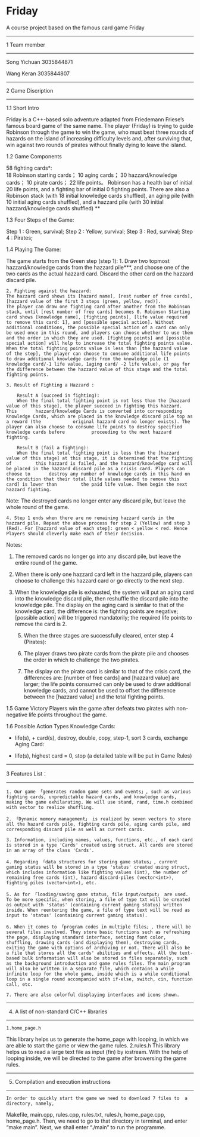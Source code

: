 # Friday
A course project based on the famous card game Friday
___________________________________________________________________________________________________________________________________________________________
1 Team member
___________________________________________________________________________________________________________________________________________________________

Song Yichuan 3035844871

Wang Keran 3035844807

___________________________________________________________________________________________________________________________________________________________
2 Game Discription
___________________________________________________________________________________________________________________________________________________________
1.1 Short Intro

Friday is a C++-based solo adventure adapted from Friedemann Friese’s famous board game of the same name. 
The player (Friday) is trying to guide Robinson through the game to win the game, who must beat three rounds of hazards on the island of increasing difficulty levels and, after surviving that, win against two rounds of pirates without finally dying to leave the island. 

1.2 Game Components

58 fighting cards*:            
	18 Robinson starting cards；
	10 aging cards；
	30 hazzard/knowledge cards；
10 pirate cards；
22 life points。
Robinson has a health bar of initial 20 life points, and a fighting bar of initial 0 fighting points.
There are also a Robinson stack (with 18 initial knowledge cards shuffled), an aging pile (with 10 initial aging cards shuffled), and a hazzard pile (with 30 initial hazzard/knowledge cards shuffled) **


1.3 Four Steps of the Game:

Step 1 : Green, survival;
Step 2 : Yellow, survival;
Step 3 : Red, survival;
Step 4 : Pirates;

1.4 Playing The Game:

The game starts from the Green step (step 1):
	1. Draw two topmost hazzard/knowledge cards from the hazzard pile***, and choose one of the two cards as the actual hazzard card. Discard the other card on the hazzard discard pile.	

	2. Fighting against the hazzard:
	The hazzard card shows its [hazard name], [rest number of free cards], [hazzard value of the first 3 steps (green, yellow, red)].
	The player can draw one fighting card after another from the Robinson stack, until [rest number of free cards] becomes 0. Robinson Starting card shows [knowledge name], [fighting points], [life value required to remove this card: 1], and [possible special action]. Without additional conditions, the possible special action of a card can only be used once in this round, and players can choose whether to use them and the order in which they are used. [fighting points] and [possible special action] will help to increase the total fighting points value. When the total fighting points value is less than [the hazzard value of the step], the player can choose to consume additional life points to draw additional knowledge cards from the knowledge pile (1 knowledge card/-1 life value, 1aging card/ -2 life value), or pay for the difference between the hazzard value of this stage and the total fighting points. 

	3. Result of Fighting a Hazzard :

		Result A (succeed in fighting):
		When the final total fighting point is not less than the [hazzard value of this stage], the player succeed in fighting this hazzard. This 		hazzard/knowledge Cards is converted into corresponding Knowledge Cards, which are placed in the knowledge discard pile top as a reward (the 			original hazzard card no longer exists). The player can also choose to consume life points to destroy specified knowledge cards before 			proceeding to the next hazzard fighting.
		
		Result B (fail a fighting):
		When the final total fighting point is less than the [hazzard value of this stage] at this stage, it is determined that the fighting of 		this hazzard is failed, and the hazzard/knowledge card will be placed in the hazzard discard pile as a crisis card. Players can choose to 		destroy any number of knowledge cards in this hand on the condition that their total [life values needed to remove this card] is lower than 		the paid life value. Then begin the next hazzard fighting.

Note: 
         The destroyed cards no longer enter any discard pile, but leave the whole round of the game.

	4. Step 1 ends when there are no remaining hazzard cards in the hazzard pile. Repeat the above process for step 2 (Yellow) and step 3 (Red). For [hazzard value of each step]: green < yellow < red. Hence Players should cleverly make each of their decision.

Notes: 
1) The removed cards no longer go into any discard pile, but leave the entire round of the game.
2) When there is only one hazzard card left in the hazzard pile, players can choose to challenge this hazzard card or go directly to the next step.
3) When the knowledge pile is exhausted, the system will put an aging card into the knowledge discard pile, then reshuffle the discard pile into the knowledge pile. The display on the aging card is similar to that of the knowledge card, the difference is: the fighting points are negative; [possible action] will be triggered mandatorily; the required life points to remove the card is 2.

	5. When the three stages are successfully cleared, enter step 4 (Pirates):

	6. The player draws two pirate cards from the pirate pile and chooses the order in which to challenge the two pirates.
	7. The display on the pirate card is similar to that of the crisis card, the differences are: [number of free cards] and [hazzard value] are 	larger; the life points consumed can only be used to draw additional knowledge cards, and cannot be used to offset the difference between the [hazzard value] and the total fighting points.

1.5 Game Victory
Players win the game after defeats two pirates with non-negative life points throughout the game.

1.6 Possible Action Types
Knowledge Cards: 
+  life(s), + card(s), destroy, double, copy, step-1, sort 3 cards, exchange
Aging Card: 
- life(s), highest card = 0, stop
(a detailed table will be put in Game Rules)
__________________________________________________________________________________________________________________________________________________________

3 Features List：
__________________________________________________________________________________________________________________________________________________________
	1. Our game 「generates random game sets and events」, such as various fighting cards, unpredictable hazard cards, and knowledge cards, making the game exhilarating. We will use stand, rand, time.h combined with vector to realize shuffling.

	2. 「Dynamic memory management」 is realized by seven vectors to store all the hazard cards pile, fighting cards pile, aging cards pile, and corresponding discard pile as well as current cards.

	3. Information, including names, values, functions, etc., of each card is stored in a type 'Cards' created using struct. All cards are stored in an array of the class 'Cards'. 

	4. Regarding 「data structures for storing game status」, current gaming status will be stored in a type 'status' created using struct, which includes information like fighting values (int), the number of remaining free cards (int), hazard discard-piles (vector<int>), fighting piles (vector<int>), etc.

	5. As for 「loading/saving game status, file input/output」 are used. To be more specific, when storing, a file of type txt will be created as output with 'status' (containing current gaming status) written inside. When reentering the game, a file of type text will be read as input to 'status' (containing current gaming status).

	6. When it comes to 「program codes in multiple files」, there will be several files involved. They store basic functions such as refreshing the page, displaying standard interface, setting font color, shuffling, drawing cards (and displaying them), destroying cards, exiting the game with options of archiving or not. There will also be a file that stores all the cards' abilities and effects. All the text-based bulk information will also be stored in files separately, such as the background introduction and game rules files. The main program will also be written in a separate file, which contains a while infinite loop for the whole game, inside which is a while conditional loop in a single round accompanied with if-else, switch, cin, function call, etc.

	7. There are also colorful displaying interfaces and icons shown.

__________________________________________________________________________________________________________________________________________________________
4. A list of non-standard C/C++ libraries
__________________________________________________________________________________________________________________________________________________________
	1.home_page.h
This library helps us to generate the home_page with looping, in which we are able to start the game or view the game rules.
	2.rules.h
This library helps us to read a large text file as input (fin) by iostream. With the help of looping inside, we will be directed to  the game after browersing the game rules.
	
__________________________________________________________________________________________________________________________________________________________
5. Compilation and execution instructions
__________________________________________________________________________________________________________________________________________________________
	In order to quickly start the game we need to download 7 files to  a directory, namely, 
Makefile, main.cpp, rules.cpp, rules.txt, rules.h, home_page.cpp, home_page.h.
Then, we need to go to that  directory in terminal, and enter “make main”.
Next, we shall enter “./main” to run the programme. 

	


